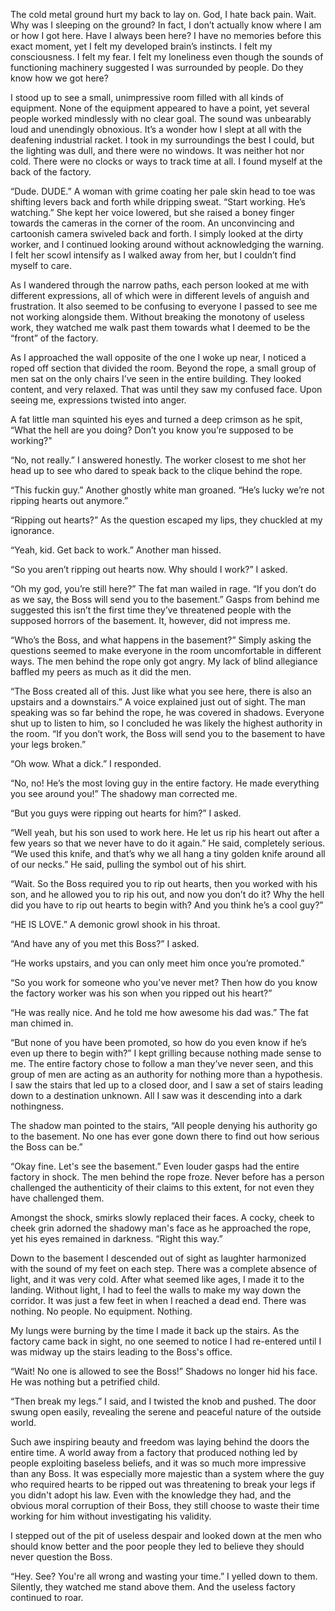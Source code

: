 The cold metal ground hurt my back to lay on. God, I hate back pain. Wait. Why was I sleeping on the ground? In fact, I don’t actually know where I am or how I got here. Have I always been here? I have no memories before this exact moment, yet I felt my developed brain’s instincts. I felt my consciousness. I felt my fear. I felt my loneliness even though the sounds of functioning machinery suggested I was surrounded by people. Do they know how we got here? 

I stood up to see a small, unimpressive room filled with all kinds of equipment. None of the equipment appeared to have a point, yet several people worked mindlessly with no clear goal. The sound was unbearably loud and unendingly obnoxious. It’s a wonder how I slept at all with the deafening industrial racket. I took in my surroundings the best I could, but the lighting was dull, and there were no windows. It was neither hot nor cold. There were no clocks or ways to track time at all. I found myself at the back of the factory.

“Dude. DUDE.” A woman with grime coating her pale skin head to toe was shifting levers back and forth while dripping sweat. “Start working. He’s watching.” She kept her voice lowered, but she raised a boney finger towards the cameras in the corner of the room. An unconvincing and cartoonish camera swiveled back and forth. I simply looked at the dirty worker, and I continued looking around without acknowledging the warning. I felt her scowl intensify as I walked away from her, but I couldn’t find myself to care. 

As I wandered through the narrow paths, each person looked at me with different expressions, all of which were in different levels of anguish and frustration. It also seemed to be confusing to everyone I passed to see me not working alongside them. Without breaking the monotony of useless work, they watched me walk past them towards what I deemed to be the “front” of the factory. 

As I approached the wall opposite of the one I woke up near, I noticed a roped off section that divided the room. Beyond the rope, a small group of men sat on the only chairs I’ve seen in the entire building. They looked content, and very relaxed. That was until they saw my confused face. Upon seeing me, expressions twisted into anger.

A fat little man squinted his eyes and turned a deep crimson as he spit, “What the hell are you doing? Don’t you know you’re supposed to be working?"

“No, not really.” I answered honestly. The worker closest to me shot her head up to see who dared to speak back to the clique behind the rope. 

“This fuckin guy.” Another ghostly white man groaned. “He’s lucky we’re not ripping hearts out anymore.”

“Ripping out hearts?” As the question escaped my lips, they chuckled at my ignorance. 

“Yeah, kid. Get back to work.” Another man hissed.

“So you aren’t ripping out hearts now. Why should I work?” I asked. 

“Oh my god, you’re still here?” The fat man wailed in rage. “If you don’t do as we say, the Boss will send you to the basement.” Gasps from behind me suggested this isn’t the first time they’ve threatened people with the supposed horrors of the basement. It, however, did not impress me. 

“Who’s the Boss, and what happens in the basement?” Simply asking the questions seemed to make everyone in the room uncomfortable in different ways. The men behind the rope only got angry. My lack of blind allegiance baffled my peers as much as it did the men. 

“The Boss created all of this. Just like what you see here, there is also an upstairs and a downstairs.” A voice explained just out of sight. The man speaking was so far behind the rope, he was covered in shadows. Everyone shut up to listen to him, so I concluded he was likely the highest authority in the room. “If you don’t work, the Boss will send you to the basement to have your legs broken.”

“Oh wow. What a dick.” I responded.

“No, no! He’s the most loving guy in the entire factory. He made everything you see around you!” The shadowy man corrected me. 

“But you guys were ripping out hearts for him?” I asked. 

“Well yeah, but his son used to work here. He let us rip his heart out after a few years so that we never have to do it again.” He said, completely serious. “We used this knife, and that’s why we all hang a tiny golden knife around all of our necks.” He said, pulling the symbol out of his shirt. 

“Wait. So the Boss required you to rip out hearts, then you worked with his son, and he allowed you to rip his out, and now you don’t do it? Why the hell did you have to rip out hearts to begin with? And you think he’s a cool guy?”

“HE IS LOVE.” A demonic growl shook in his throat.

“And have any of you met this Boss?” I asked. 

“He works upstairs, and you can only meet him once you’re promoted.”

“So you work for someone who you’ve never met? Then how do you know the factory worker was his son when you ripped out his heart?”

“He was really nice. And he told me how awesome his dad was.” The fat man chimed in. 

“But none of you have been promoted, so how do you even know if he’s even up there to begin with?” I kept grilling because nothing made sense to me. The entire factory chose to follow a man they’ve never seen, and this group of men are acting as an authority for nothing more than a hypothesis. I saw the stairs that led up to a closed door, and I saw a set of stairs leading down to a destination unknown. All I saw was it descending into a dark nothingness. 

The shadow man pointed to the stairs, “All people denying his authority go to the basement. No one has ever gone down there to find out how serious the Boss can be.”

“Okay fine. Let's see the basement.” Even louder gasps had the entire factory in shock. The men behind the rope froze. Never before has a person challenged the authenticity of their claims to this extent, for not even they have challenged them. 

Amongst the shock, smirks slowly replaced their faces. A cocky, cheek to cheek grin adorned the shadowy man's face as he approached the rope, yet his eyes remained in darkness. “Right this way.”

Down to the basement I descended out of sight as laughter harmonized with the sound of my feet on each step. There was a complete absence of light, and it was very cold. After what seemed like ages, I made it to the landing. Without light, I had to feel the walls to make my way down the corridor. It was just a few feet in when I reached a dead end. There was nothing. No people. No equipment. Nothing. 

My lungs were burning by the time I made it back up the stairs. As the factory came back in sight, no one seemed to notice I had re-entered until I was midway up the stairs leading to the Boss's office. 

“Wait! No one is allowed to see the Boss!” Shadows no longer hid his face. He was nothing but a petrified child. 

“Then break my legs.” I said, and I twisted the knob and pushed. The door swung open easily, revealing the serene and peaceful nature of the outside world. 

Such awe inspiring beauty and freedom was laying behind the doors the entire time. A world away from a factory that produced nothing led by people exploiting baseless beliefs, and it was so much more impressive than any Boss. It was especially more majestic than a system where the guy who required hearts to be ripped out was threatening to break your legs if you didn't adopt his law. Even with the knowledge they had, and the obvious moral corruption of their Boss, they still choose to waste their time working for him without investigating his validity. 

I stepped out of the pit of useless despair and looked down at the men who should know better and the poor people they led to believe they should never question the Boss. 

“Hey. See? You're all wrong and wasting your time.” I yelled down to them. Silently, they watched me stand above them. And the useless factory continued to roar. 
